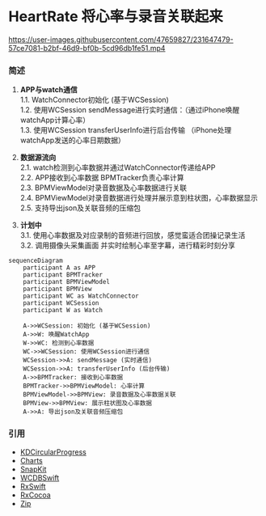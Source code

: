# HeartRate 将心率与录音关联起来
  

   https://user-images.githubusercontent.com/47659827/231647479-57ce7081-b2bf-46d9-bf0b-5cd96db1fe51.mp4

### 简述

1. **APP与watch通信**  
   1.1. WatchConnector初始化 (基于WCSession)  
   1.2. 使用WCSession sendMessage进行实时通信：（通过iPhone唤醒watchApp计算心率）  
   1.3. 使用WCSession transferUserInfo进行后台传输  （iPhone处理watchApp发送的心率日期数据）  
  
2. **数据源流向**  
   2.1. watch检测到心率数据并通过WatchConnector传递给APP  
   2.2. APP接收到心率数据 BPMTracker负责心率计算  
   2.3. BPMViewModel对录音数据及心率数据进行关联  
   2.4. BPMViewModel对录音数据进行处理并展示意到柱状图，心率数据显示  
   2.5. 支持导出json及关联音频的压缩包
  
3. **计划中**  
   3.1. 使用心率数据及对应录制的音频进行回放，感觉蛮适合团操记录生活  
   3.2. 调用摄像头采集画面 并实时绘制心率至字幕，进行精彩时刻分享  

```mermaid
sequenceDiagram
    participant A as APP
    participant BPMTracker
    participant BPMViewModel
    participant BPMView
    participant WC as WatchConnector
    participant WCSession
    participant W as Watch

    A->>WCSession: 初始化 (基于WCSession)
    A->>W: 唤醒WatchApp
    W->>WC: 检测到心率数据
    WC->>WCSession: 使用WCSession进行通信
    WCSession->>A: sendMessage (实时通信)
    WCSession->>A: transferUserInfo (后台传输)
    A->>BPMTracker: 接收到心率数据
    BPMTracker->>BPMViewModel: 心率计算
    BPMViewModel->>BPMView: 录音数据及心率数据关联
    BPMView->>BPMView: 展示柱状图及心率数据
    A->>A: 导出json及关联音频压缩包
```
  
### 引用

- [KDCircularProgress](https://github.com/kaandedeoglu/KDCircularProgress)
- [Charts](https://github.com/danielgindi/Charts) 
- [SnapKit](https://github.com/SnapKit/SnapKit)
- [WCDBSwift](https://github.com/Tencent/wcdb/tree/master/swift)
- [RxSwift](https://github.com/ReactiveX/RxSwift)
- [RxCocoa](https://github.com/ReactiveX/RxSwift/tree/main/RxCocoa)
- [Zip](https://github.com/marmelroy/Zip) 


